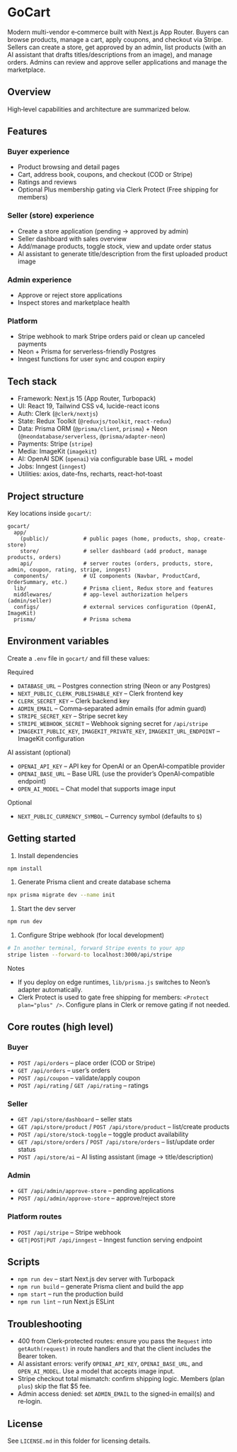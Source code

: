 # GoCart

Modern multi-vendor e‑commerce built with Next.js App Router. Buyers can browse products, manage a cart, apply coupons, and checkout via Stripe. Sellers can create a store, get approved by an admin, list products (with an AI assistant that drafts titles/descriptions from an image), and manage orders. Admins can review and approve seller applications and manage the marketplace.

## Overview

High‑level capabilities and architecture are summarized below.

## Features

### Buyer experience

- Product browsing and detail pages
- Cart, address book, coupons, and checkout (COD or Stripe)
- Ratings and reviews
- Optional Plus membership gating via Clerk Protect (Free shipping for members)

### Seller (store) experience

- Create a store application (pending → approved by admin)
- Seller dashboard with sales overview
- Add/manage products, toggle stock, view and update order status
- AI assistant to generate title/description from the first uploaded product image

### Admin experience

- Approve or reject store applications
- Inspect stores and marketplace health

### Platform

- Stripe webhook to mark Stripe orders paid or clean up canceled payments
- Neon + Prisma for serverless-friendly Postgres
- Inngest functions for user sync and coupon expiry

## Tech stack

- Framework: Next.js 15 (App Router, Turbopack)
- UI: React 19, Tailwind CSS v4, lucide-react icons
- Auth: Clerk (`@clerk/nextjs`)
- State: Redux Toolkit (`@reduxjs/toolkit`, `react-redux`)
- Data: Prisma ORM (`@prisma/client`, `prisma`) + Neon (`@neondatabase/serverless`, `@prisma/adapter-neon`)
- Payments: Stripe (`stripe`)
- Media: ImageKit (`imagekit`)
- AI: OpenAI SDK (`openai`) via configurable base URL + model
- Jobs: Inngest (`inngest`)
- Utilities: axios, date-fns, recharts, react-hot-toast

## Project structure

Key locations inside `gocart/`:

```text
gocart/
  app/
    (public)/           # public pages (home, products, shop, create-store)
    store/              # seller dashboard (add product, manage products, orders)
    api/                # server routes (orders, products, store, admin, coupon, rating, stripe, inngest)
  components/           # UI components (Navbar, ProductCard, OrderSummary, etc.)
  lib/                  # Prisma client, Redux store and features
  middlewares/          # app-level authorization helpers (admin/seller)
  configs/              # external services configuration (OpenAI, ImageKit)
  prisma/               # Prisma schema
```

## Environment variables

Create a `.env` file in `gocart/` and fill these values:

Required

- `DATABASE_URL` – Postgres connection string (Neon or any Postgres)
- `NEXT_PUBLIC_CLERK_PUBLISHABLE_KEY` – Clerk frontend key
- `CLERK_SECRET_KEY` – Clerk backend key
- `ADMIN_EMAIL` – Comma‑separated admin emails (for admin guard)
- `STRIPE_SECRET_KEY` – Stripe secret key
- `STRIPE_WEBHOOK_SECRET` – Webhook signing secret for `/api/stripe`
- `IMAGEKIT_PUBLIC_KEY`, `IMAGEKIT_PRIVATE_KEY`, `IMAGEKIT_URL_ENDPOINT` – ImageKit configuration

AI assistant (optional)

- `OPENAI_API_KEY` – API key for OpenAI or an OpenAI‑compatible provider
- `OPENAI_BASE_URL` – Base URL (use the provider’s OpenAI‑compatible endpoint)
- `OPEN_AI_MODEL` – Chat model that supports image input

Optional

- `NEXT_PUBLIC_CURRENCY_SYMBOL` – Currency symbol (defaults to `$`)

## Getting started

1. Install dependencies

```bash
npm install
```

1. Generate Prisma client and create database schema

```bash
npx prisma migrate dev --name init
```

1. Start the dev server

```bash
npm run dev
```

1. Configure Stripe webhook (for local development)

```bash
# In another terminal, forward Stripe events to your app
stripe listen --forward-to localhost:3000/api/stripe
```

Notes

- If you deploy on edge runtimes, `lib/prisma.js` switches to Neon’s adapter automatically.
- Clerk Protect is used to gate free shipping for members: `<Protect plan="plus" />`. Configure plans in Clerk or remove gating if not needed.

## Core routes (high level)

### Buyer

- `POST /api/orders` – place order (COD or Stripe)
- `GET /api/orders` – user’s orders
- `POST /api/coupon` – validate/apply coupon
- `POST /api/rating` / `GET /api/rating` – ratings

### Seller

- `GET /api/store/dashboard` – seller stats
- `GET /api/store/product` / `POST /api/store/product` – list/create products
- `POST /api/store/stock-toggle` – toggle product availability
- `GET /api/store/orders` / `POST /api/store/orders` – list/update order status
- `POST /api/store/ai` – AI listing assistant (image → title/description)

### Admin

- `GET /api/admin/approve-store` – pending applications
- `POST /api/admin/approve-store` – approve/reject store

### Platform routes

- `POST /api/stripe` – Stripe webhook
- `GET|POST|PUT /api/inngest` – Inngest function serving endpoint

## Scripts

- `npm run dev` – start Next.js dev server with Turbopack
- `npm run build` – generate Prisma client and build the app
- `npm start` – run the production build
- `npm run lint` – run Next.js ESLint

## Troubleshooting

- 400 from Clerk‑protected routes: ensure you pass the `Request` into `getAuth(request)` in route handlers and that the client includes the Bearer token.
- AI assistant errors: verify `OPENAI_API_KEY`, `OPENAI_BASE_URL`, and `OPEN_AI_MODEL`. Use a model that accepts image input.
- Stripe checkout total mismatch: confirm shipping logic. Members (plan `plus`) skip the flat $5 fee.
- Admin access denied: set `ADMIN_EMAIL` to the signed‑in email(s) and re‑login.

## License

See `LICENSE.md` in this folder for licensing details.
